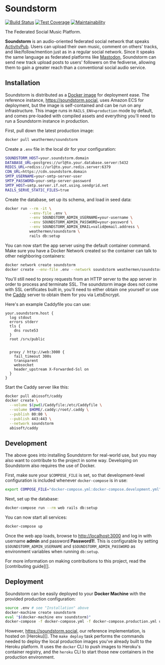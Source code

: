 # Soundstorm

[![Build Status](https://travis-ci.org/weathermen/soundstorm.svg?branch=master)](https://travis-ci.org/weathermen/soundstorm)
[![Test Coverage](https://api.codeclimate.com/v1/badges/bc1fd5c8bb8b54b1da49/test_coverage)](https://codeclimate.com/github/weathermen/soundstorm/test_coverage)
[![Maintainability](https://api.codeclimate.com/v1/badges/bc1fd5c8bb8b54b1da49/maintainability)](https://codeclimate.com/github/weathermen/soundstorm/maintainability)

The Federated Social Music Platform.

**Soundstorm** is an audio-oriented federated social network that speaks
[ActivityPub][]. Users can upload their own music, comment on others'
tracks, and like/follow/mention just as in a regular social network.
Since it speaks the same language as federated platforms like
[Mastodon][], Soundstorm can send new track upload posts to users'
followers on the fediverse, allowing them to gain a greater reach than a
conventional social audio service.

## Installation

Soundstorm is distributed as a [Docker image][] for deployment ease. The
reference instance, https://soundstorm.social, uses Amazon ECS for
deployment, but the image is self-contained and can be run on any
infrastructure. This image runs in `RAILS_ENV=production` mode by
default, and comes pre-loaded with compiled assets and everything you'll
need to run a Soundstorm instance in production.

First, pull down the latest production image:

```bash
docker pull weathermen/soundstorm
```

Create a `.env` file in the local dir for your configuration:

```bash
SOUNDSTORM_HOST=your.soundstorm.domain
DATABASE_URL=postgres://url@to.your.database.server:5432
REDIS_URL=rediss://url@to.your.redis.server:6379
CDN_URL=https://cdn.soundstorm.domain
SMTP_USERNAME=your-smtp-server-user
SMTP_PASSWORD=your-smtp-server-password
SMTP_HOST=smtp.server.if.not.using.sendgrid.net
RAILS_SERVE_STATIC_FILES=true
```

Create the database, set up its schema, and load in seed data:

```bash
docker run --rm -it \
           --env-file .env \
           --env SOUNDSTORM_ADMIN_USERNAME=your-username \
           --env SOUNDSTORM_ADMIN_PASSWORD=your-password \
           --env SOUNDSTORM_ADMIN_EMAIL=valid@email.address \
           weathermen/soundstorm \
           rails db:setup
```

You can now start the app server using the default container command.
Make sure you have a Docker Network created so the container can talk to
other neighboring containers:

```bash
docker network create soundstorm
docker create --env-file .env --network soundstorm weathermen/soundstorm
```

You'll still need to proxy requests from an HTTP server to the app
server in order to process and terminate SSL. The soundstorm image does
not come with SSL certificates built in, you'll need to either obtain
one yourself or use the [Caddy][] server to obtain them for you via
LetsEncrypt.

Here's an example Caddyfile you can use:

```caddy
your.soundstorm.host {
  log stdout
  errors stderr
  tls {
    dns route53
  }
  root /srv/public


  proxy / http://web:3000 {
    fail_timeout 300s
    transparent
    websocket
    header_upstream X-Forwarded-Ssl on
  }
}
```

Start the Caddy server like this:

```bash
docker pull abiosoft/caddy
docker create \
  --volume $(pwd)/Caddyfile:/etc/Caddyfile \
  --volume $HOME/.caddy:/root/.caddy \
  --publish 80:80 \
  --publish 443:443 \
  --network soundstorm
  abisoft/caddy
```

## Development

The above goes into installing Soundstorm for real-world use, but you
may also want to contribute to the project in some way. Developing on
Soundstorm also requires the use of Docker.

First, make sure your `$COMPOSE_FILE` is set, so that development-level
configuration is included whenever `docker-compose` is in use:

```bash
export COMPOSE_FILE="docker-compose.yml:docker-compose.development.yml"
```

Next, set up the database:

```bash
docker-compose run --rm web rails db:setup
```

You can now start all services:

```bash
docker-compose up
```

Once the web app loads, browse to <http://localhost:3000> and log in with
username **admin** and password **Password1!**. This is configurable by
setting `$SOUNDSTORM_ADMIN_USERNAME` and `$SOUNDSTORM_ADMIN_PASSWORD` as
environment variables when running `db:setup`.

For more information on making contributions to this project, read the
[contributing guide][].

## Deployment

Soundstorm can be easily deployed to your **Docker Machine** with the
provided production configuration:

```bash
source .env # see "Installation" above
docker-machine create soundstorm
eval "$(docker-machine env soundstorm)"
docker-compose -f docker-compose.yml -f docker-compose.production.yml up
```

However, https://soundstorm.social, our reference implementation, is
hosted on [Heroku][]. The `make deploy` task performs the commands
needed to deploy the local production images you've already built to the
Heroku platform. It uses the `docker` CLI to push images to Heroku's container
registry, and the `heroku` CLI to start those new containers in the
production environment.

[ActivityPub]: https://www.w3.org/TR/activitypub/
[Mastodon]: https://joinmastodon.org
[Docker]: https://www.docker.com/
[Docker image]: https://cloud.docker.com/u/weathermen/repository/docker/weathermen/soundstorm
[Caddy]: https://caddyserver.com
[puma-dev]: https://github.com/puma/puma-dev
